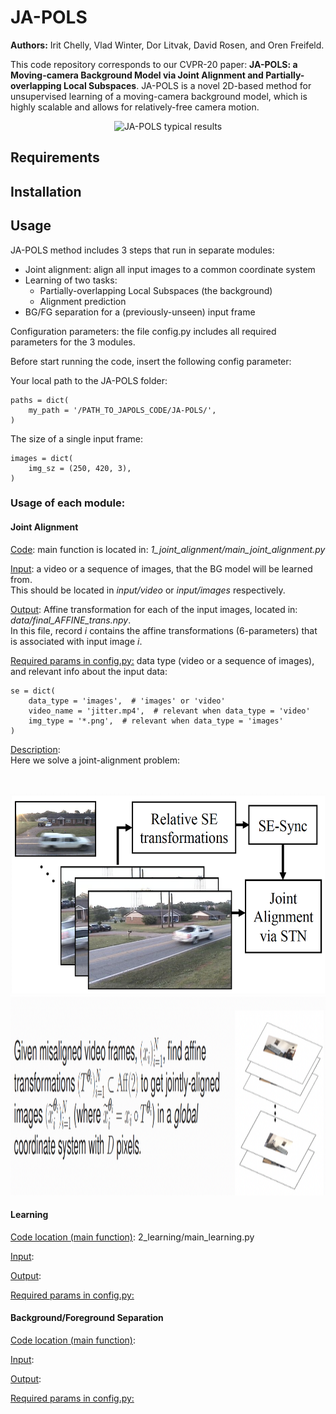 

# JA-POLS

**Authors:** Irit Chelly, Vlad Winter, Dor Litvak, David Rosen, and Oren Freifeld.

This code repository corresponds to our CVPR-20 paper: **JA-POLS: a Moving-camera Background Model via Joint Alignment and Partially-overlapping Local Subspaces**.
JA-POLS is a novel 2D-based method for unsupervised learning of a moving-camera background model, which is highly scalable and allows for relatively-free camera motion.
<br>
<p align="center">
<img src="https://github.com/itohamy/JA-POLS_v0/blob/master/tmp/tennis_gif.gif" alt="JA-POLS typical results" width="520" height="320">
</p>

## Requirements

## Installation

## Usage
JA-POLS method includes 3 steps that run in separate modules:
- Joint alignment: align all input images to a common coordinate system
- Learning of two tasks:
    - Partially-overlapping Local Subspaces (the background)
    - Alignment prediction
- BG/FG separation for a (previously-unseen) input frame 

Configuration parameters: the file config.py includes all required parameters for the 3 modules.

Before start running the code, insert the following config parameter:

Your local path to the JA-POLS folder:
```
paths = dict(
    my_path = '/PATH_TO_JAPOLS_CODE/JA-POLS/',
)
```

The size of a single input frame:
```
images = dict(
    img_sz = (250, 420, 3),
)
```
### Usage of each module:


#### Joint Alignment
<ins>Code</ins>: main function is located in: *1_joint_alignment/main_joint_alignment.py*

<ins>Input</ins>: a video or a sequence of images, that the BG model will be learned from.<br />
This should be located in *input/video* or *input/images* respectively.

<ins>Output</ins>: Affine transformation for each of the input images, located in: *data/final_AFFINE_trans.npy*.<br />
In this file, record *i* contains the affine transformations (6-parameters) that is associated with input image *i*.

<ins>Required params in config.py:</ins> data type (video or a sequence of images), and relevant info about the input data:
```
se = dict(
    data_type = 'images',  # 'images' or 'video'
    video_name = 'jitter.mp4',  # relevant when data_type = 'video'
    img_type = '*.png',  # relevant when data_type = 'images'
)
```

<ins>Description</ins>:<br />
Here we solve a joint-alignment problem: 

<br>
<p align="center">
<img src="https://github.com/itohamy/JA-POLS_v0/blob/master/tmp/joint_align_0.png" alt=" " width="520" height="320">
<img src="https://github.com/itohamy/JA-POLS_v0/blob/master/tmp/joint_align_1.png" alt=" " width="820" height="320">
</p>



#### Learning
<ins>Code location (main function)</ins>: 2_learning/main_learning.py

<ins>Input</ins>:

<ins>Output</ins>:

<ins>Required params in config.py:</ins>


#### Background/Foreground Separation
<ins>Code location (main function)</ins>:

<ins>Input</ins>:

<ins>Output</ins>:

<ins>Required params in config.py:</ins>
